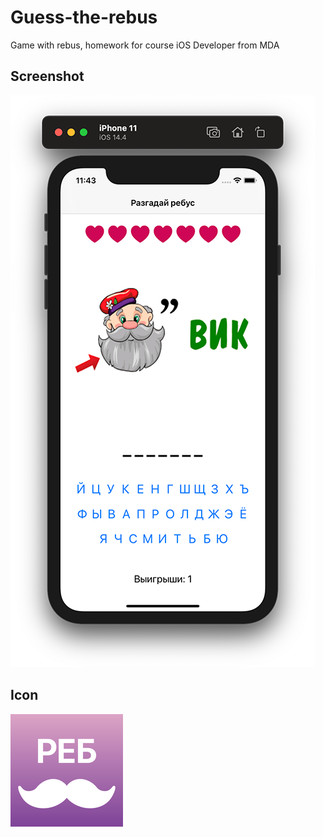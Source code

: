 # Guess-the-rebus
Game with rebus, homework for course iOS Developer from MDA


## Screenshot
![](https://github.com/Evgen-ios/Guess-the-rebus/blob/main/Guess%20the%20rebus/Screenshot/image1.png?raw=true)

## Icon
![](https://github.com/Evgen-ios/Guess-the-rebus/blob/main/Guess%20the%20rebus/Assets.xcassets/AppIcon.appiconset/180.png?raw=true)

